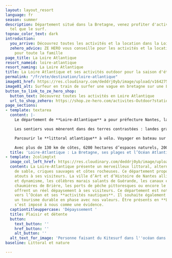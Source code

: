 ```yaml
---
layout: layout_resort
language: fr
season: summer
description: Département situé dans la Bretagne, venez profiter d'activité nautique
  tel que le surf.
topnav_color_text: dark
introduction:
  you_arrive: Découvrez toutes les activités et la location dans la Loire Atlantique.
  zehero_advice: ZE HERO vous conseille pour les activités et la location des équipements
    pour toute la famille
page_title: La Loire Atlantique
resort_nameid: loire-atlantique
resort_naming: La Loire Atlantique
title: La Loire Atlantique et ses activités outdoor pour la saison d'été
permalink: "/fr/ete/destination/loire-atlantique"
image01_href: https://res.cloudinary.com/deddrj0yb/image/upload/v1642758793/website/summer/lechat-valentin-Ho17T_ZBJ5k-unsplash_xcbczl.jpg
image01_alt: Surfeur en train de surfer une vague en bretagne sur une Longboard
button_to_link_to_ze_hero_shop:
  button_text: Découvrez toutes les activités en Loire Atlantique
  url_to_shop_zehero: https://shop.ze-hero.com/activites-Outdoor?station=Loire+Atlantique+%2844%29&calessonstype=all&catypegenderlistsummer=all&calessonsactivitytype=all&start-date=
page_sections:
- template: textarea
  content: |-
    Le département de **Loire-Atlantique** a pour préfecture Nantes, la cité des ducs de Bretagne. Il est classé administrativement dans les Pays de la Loire, un choix contesté car la Loire-Atlantique est culturellement bretonne.

    Les sentiers vous mèneront dans des terres contrastées : landes granitiques et fermes aux toits d’ardoise, maisons basses aux toits de tuiles romaines typiques et ses vignes ou aux marais salants du parc de Brière. Vers les côtes de Jade, Amour ou Sauvage, s’étendent des plages très prisées.

    Parcourir le **littoral atlantique** à vélo. Voyager en bateau sur l’une des nombreuses voies navigables de la région sur la Loire ou au large à travers l’Océan Atlantique. Découvrir l’histoire du sel dans les marais salants rosés de Guérande ou Noirmoutier…

    Avec plus de 130 km de côtes, 6200 hectares d’espaces naturels, 2000 km d’itinéraires vélo et un riche patrimoine, la Loire-Atlantique est le 7e département **touristique** de France. Un territoire qui promeut le tourisme écologique et durable et le développement d’une offre d’hébergement et de loisirs innovants.
  title: 'Loire-Atlantique : La Bretagne, ses plages et l’Océan Atlantique'
- template: 2colimgtxt
  image_col_left_href: https://res.cloudinary.com/deddrj0yb/image/upload/v1642758789/website/summer/geoffroy-hauwen-fmtqbNMB8ho-unsplash_n64wm7.jpg
  content: La Loire-Atlantique présente un merveilleux littoral, alternant **plages**
    de sable, criques sauvages et côtes rocheuses. Ce département propose bien d’autres
    atouts à ses visiteurs. La ville d’Art et d’Histoire de Nantes alliant patrimoine
    et dynamisme, les célèbres marais salants de Guérande, les canaux et les adorables
    chaumières de Brière, les ports de pêche pittoresques ou encore le vignoble nantais
    offrent un réel dépaysement à ses visiteurs. Ce département est notamment tourné
    vers l’Océan et ses **activités nautiques**. Il souhaite également développer
    un tourisme durable en phase avec nos valeurs. Être présents en **Loire-Atlantique**
    s’est imposé à nous comme une évidence.
  captiontitleuppercase: 'Dépayssement '
  title: Plaisir et détente
  button:
    text_button: ''
    href_button: ''
    alt_button: ''
  alt_text_for_image: 'Personne faisant du Kitesurf dans l''océan dans la Loire Atlantique '
baseline: Littoral et nature

---
```

